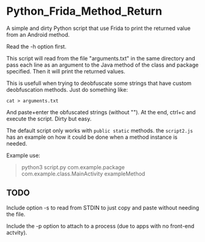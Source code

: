 # Python_Frida_Method_Return
A simple and dirty Python script that use Frida to print the returned value from an Android method.

Read the -h option first.

This script will read from the file "arguments.txt" in the same directory and pass each line as an argument to the Java method of the class and package specified. Then it will print the returned values.

This is usefull when trying to deobfuscate some strings that have custom deobfuscation methods. Just do something like:

`cat > arguments.txt`

And paste+enter the obfuscated strings (without ""). At the end, ctrl+c and execute the script. Dirty but easy.

The default script only works with `public static` methods. the `script2.js` has an example on how it could be done when a method instance is needed.

Example use:

> python3 script.py com.example.package com.example.class.MainActivity exampleMethod

## TODO

Include option -s to read from STDIN to just copy and paste without needing the file.

Include the -p option to attach to a process (due to apps with no front-end actvity).
